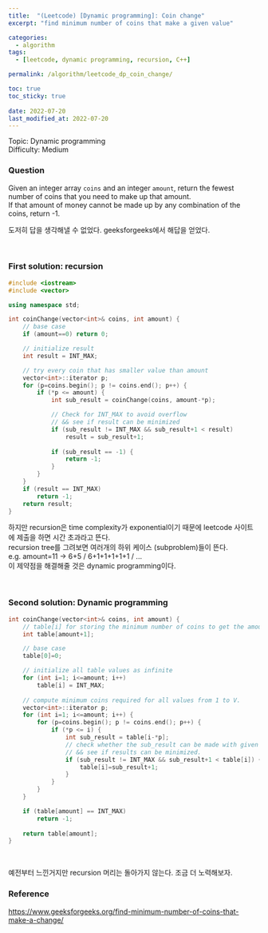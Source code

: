 ```yaml
---
title:  "(Leetcode) [Dynamic programming]: Coin change"
excerpt: "find minimum number of coins that make a given value"

categories:
  - algorithm
tags:
  - [leetcode, dynamic programming, recursion, C++]

permalink: /algorithm/leetcode_dp_coin_change/

toc: true
toc_sticky: true
 
date: 2022-07-20
last_modified_at: 2022-07-20
---
```


Topic: Dynamic programming  
Difficulty: Medium

### Question

Given an integer array `coins` and an integer `amount`, return the fewest number of coins that you need to make up that amount.  
If that amount of money cannot be made up by any combination of the coins, return -1.

도저히 답을 생각해낼 수 없었다. geeksforgeeks에서 해답을 얻었다.

<br>

### First solution: recursion
```cpp
#include <iostream>
#include <vector>

using namespace std;

int coinChange(vector<int>& coins, int amount) {
    // base case
    if (amount==0) return 0;

    // initialize result
    int result = INT_MAX;

    // try every coin that has smaller value than amount
    vector<int>::iterator p;
    for (p=coins.begin(); p != coins.end(); p++) {
        if (*p <= amount) {
            int sub_result = coinChange(coins, amount-*p);

            // Check for INT_MAX to avoid overflow
            // && see if result can be minimized
            if (sub_result != INT_MAX && sub_result+1 < result)
                result = sub_result+1;
            
            if (sub_result == -1) {
                return -1;
            }
        }
    }
    if (result == INT_MAX) 
        return -1;
    return result;
}
```

하지만 recursion은 time complexity가 exponential이기 때문에 leetcode 사이트에 제출을 하면 시간 초과라고 뜬다.  
recursion tree를 그려보면 여러개의 하위 케이스 (subproblem)들이 뜬다.  
e.g. amount=11 -> 6+5 / 6+1+1+1+1+1 / ...  
이 제약점을 해결해줄 것은 dynamic programming이다.

<br>

### Second solution: Dynamic programming

```cpp
int coinChange(vector<int>& coins, int amount) {
    // table[i] for storing the minimum number of coins to get the amount i
    int table[amount+1];

    // base case
    table[0]=0;

    // initialize all table values as infinite
    for (int i=1; i<=amount; i++)
        table[i] = INT_MAX;
    
    // compute minimum coins required for all values from 1 to V.
    vector<int>::iterator p;
    for (int i=1; i<=amount; i++) {
        for (p=coins.begin(); p != coins.end(); p++) {
            if (*p <= i) {
                int sub_result = table[i-*p];
                // check whether the sub_result can be made with given coins
                // && see if results can be minimized.
                if (sub_result != INT_MAX && sub_result+1 < table[i]) {
                    table[i]=sub_result+1;
                }
            }
        }
    }

    if (table[amount] == INT_MAX)
        return -1;
    
    return table[amount];
}
```

<br>

예전부터 느낀거지만 recursion 머리는 돌아가지 않는다. 조금 더 노력해보자.


### Reference
<https://www.geeksforgeeks.org/find-minimum-number-of-coins-that-make-a-change/>
